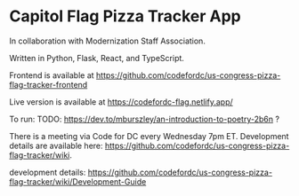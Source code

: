 # Capitol Flag Pizza Tracker App

In collaboration with Modernization Staff Association.

Written in Python, Flask, React, and TypeScript.

Frontend is available at https://github.com/codefordc/us-congress-pizza-flag-tracker-frontend

Live version is available at https://codefordc-flag.netlify.app/

To run:
TODO: https://dev.to/mburszley/an-introduction-to-poetry-2b6n ?

There is a meeting via Code for DC every Wednesday 7pm ET. Development details are available here: https://github.com/codefordc/us-congress-pizza-flag-tracker/wiki.

development details:
https://github.com/codefordc/us-congress-pizza-flag-tracker/wiki/Development-Guide